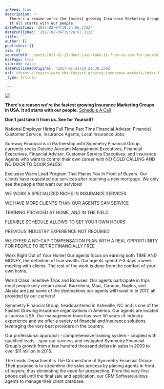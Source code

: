 ```yaml
---
inFeed: true
description: >-
  There's a reason we’re the fastest growing Insurance Marketing Groups in USA.
  It all starts with our people.
dateModified: '2017-02-04T19:24:06.772Z'
datePublished: '2017-02-04T19:24:07.313Z'
title: ''
author: []
publisher: {}
via: {}
sourcePath: _posts/2017-01-21-dont-just-take-it-from-us-see-for-yourself.md
hasPage: true
starred: false
datePublishedOriginal: '2017-01-21T20:21:38.239Z'
url: theres-a-reason-were-the-fastest-growing-insurance-marketi/index.html
_type: Article

---
```

![](https://the-grid-user-content.s3-us-west-2.amazonaws.com/f6112198-efc4-485a-a7f2-ea0e8d2a7d17.jpg)

**There's a reason we're the fastest growing Insurance Marketing Groups in USA. It all starts with our people.**
[Schedule A Call][0]

**Don't just take it from us. See for Yourself!**

National Employer Hiring Full Time Part Time Financial Advisor, Financial Customer Service, Insurance Agents, Local Insurance Jobs

Sureway Financial is in Partnership with Symmetry Financial Group, currently seeks Outside Account Management Executives, Financial Executives, Financial Advisor, Customer Service Executives, and Insurance Agents who want to control their own career with NO COLD CALLING AND NO DOOR TO DOOR SALES!

Exclusive Warm Lead Program That Places You In Front of Buyers: Our clients have requested our services after retaining a new mortgage. We only see the people that want our services!

WE WORK A SPECIALIZED NICHE IN INSURANCE SERVICES

WE HAVE MORE CLIENTS THAN OUR AGENTS CAN SERVICE

TRAINING PROVIDED AT HOME, AND IN THE FIELD

FLEXIBLE SCHEDULE ALLOWS TO SET YOUR OWN HOURS

PREVIOUS INDUSTRY EXPERIENCE NOT REQUIRED

WE OFFER A NO-CAP COMPENSATION PLAN WITH A REAL OPPORTUNITY FOR PEOPLE TO RETIRE FINANCIALLY FREE

Work Right Out of Your Home! Our agents focus on earning both TIME AND MONEY, the definition of true wealth. Our agents spend 2-3 days a week meeting with clients. The rest of the work is done from the comfort of your own home.

World Class Incentive Trips and Bonuses: Our agents participate in trips most people only dream about. Barcelona, Maui, Cancun, Naples, and Alaska are just some of the destinations our agents will travel to in 2017, all provided by our carriers!

Symmetry Financial Group, headquartered in Asheville, NC and is one of the Fastest Growing insurance organizations in America. Our agents are located all across USA. Our management team has over 50 years of industry experience and we offer a variety of financial and insurance solutions leveraging the very best providers in the country.

Our professional approach - comprehensive training system - coupled with qualified leads - spur our success and instigated Symmetry Financial Group's growth from a few hundred thousand dollars in sales in 2009 to over $11 million in 2015\.

The Leads Department is The Cornerstone of Symmetry Financial Group: Their purpose is to streamline the sales process by placing agents in front of buyers, thus eliminating the need for prospecting. From the very first phone call until the final sale and application, our CRM Software allows agents to manage their client database.

[0]: https://calendly.com/surewaytolive/15min/01-21-2017?back=1